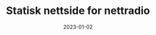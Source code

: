 ---
title: "Statisk nettside for nettradio"
linkTitle: "lytt.srib.no"
date: 2023-01-02
weight: 1
description: >
  En detaljert forklaring om den statiske nettsiden som sørger for at lyttere kan høre på nettradio.
---